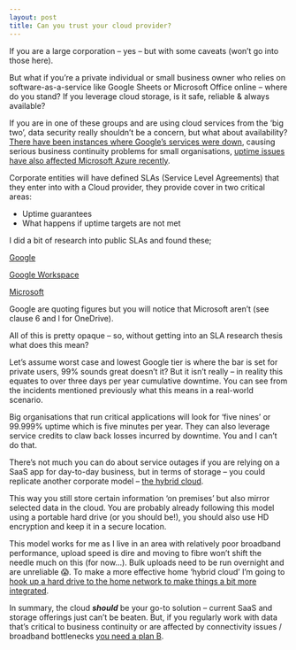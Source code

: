 ```yaml
---
layout: post
title: Can you trust your cloud provider?
---
```


If you are a large corporation – yes – but with some caveats (won’t go into those here).

But what if you’re a private individual or small business owner who relies on software-as-a-service like Google Sheets or Microsoft Office online – where do you stand?  If you leverage cloud storage, is it safe, reliable & always available?

If you are in one of these groups and are using cloud services from the ‘big two’, data security really shouldn’t be a concern, but what about availability?
[There have been instances where Google’s services were down](https://mashable.com/article/shopify-google-cloud-outage/?europe=true), causing serious business continuity problems for small organisations, [uptime issues have also affected Microsoft Azure recently](https://www.datacenterdynamics.com/en/news/cooling-loss-causes-outage-microsoft-azures-uk-south-region/). 

Corporate entities will have defined SLAs (Service Level Agreements) that they enter into with a Cloud provider, they provide cover in two critical areas:

* Uptime guarantees
* What happens if uptime targets are not met

I did a bit of research into public SLAs and found these;

[Google]( https://support.google.com/googlecloud/answer/6056635?hl=en)

[Google Workspace]( https://workspace.google.com/terms/sla.html)

[Microsoft]( https://www.microsoft.com/en-gb/servicesagreement/)

Google are quoting figures but you will notice that Microsoft aren’t (see clause 6 and l for OneDrive).

All of this is pretty opaque – so, without getting into an SLA research thesis what does this mean?

Let’s assume worst case and lowest Google tier is where the bar is set for private users, 99% sounds great doesn’t it?  But it isn’t really – in reality this equates to over three days per year cumulative downtime.  You can see from the incidents mentioned previously what this means in a real-world scenario.

Big organisations that run critical applications will look for ‘five nines’ or 99.999% uptime which is five minutes per year.  They can also leverage service credits to claw back losses incurred by downtime.  You and I can’t do that.

There’s not much you can do about service outages if you are relying on a SaaS app for day-to-day business, but in terms of storage – you could replicate another corporate model – [the hybrid cloud](https://azure.microsoft.com/en-gb/overview/what-is-hybrid-cloud-computing/).

This way you still store certain information ‘on premises’ but also mirror selected data in the cloud.  You are probably already following this model using a portable hard drive (or you should be!), you should also use HD encryption and keep it in a secure location.

This model works for me as I live in an area with relatively poor broadband performance, upload speed is dire and moving to fibre won’t shift the needle much on this (for now…).  Bulk uploads need to be run overnight and are unreliable 😱.  To make a more effective home ‘hybrid cloud’ I’m going to [hook up a hard drive to the home network to make things a bit more integrated](https://www.cnet.com/how-to/share-an-external-hard-drive-over-a-wi-fi-network/).

In summary, the cloud **_should_** be your go-to solution – current SaaS and storage offerings just can’t be beaten.  But, if you regularly work with data that’s critical to business continuity or are affected by connectivity issues / broadband bottlenecks [you need a plan B](https://thenextweb.com/basics/2020/01/28/back-up-sync-google-docs/).

